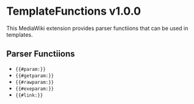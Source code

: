 # TemplateFunctions v1.0.0

This MediaWiki extension provides parser functiions that can be used in templates.

## Parser Functiions

- `{{#param:}}`
- `{{#getparam:}}`
- `{{#rawparam:}}`
- `{{#exeparam:}}`
- `{{#link:}}`
